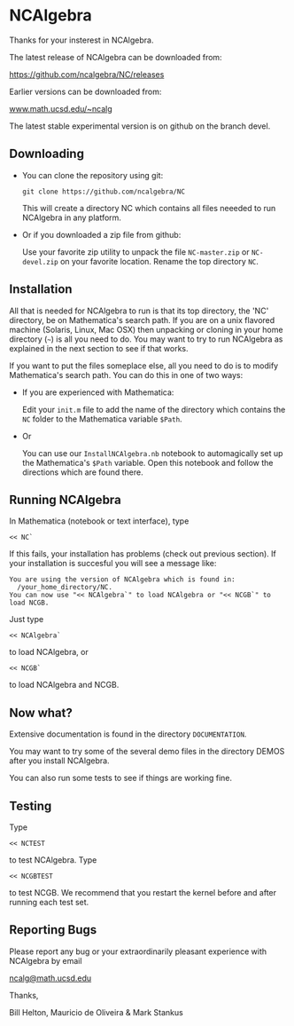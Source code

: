 # NCAlgebra

Thanks for your insterest in NCAlgebra.

The latest release of NCAlgebra can be downloaded from:

https://github.com/ncalgebra/NC/releases

Earlier versions can be downloaded from:

www.math.ucsd.edu/~ncalg

The latest stable experimental version is on github on the branch devel.

## Downloading

* You can clone the repository using git:

  ```
  git clone https://github.com/ncalgebra/NC
  ```

  This will create a directory NC which contains all files neeeded to
  run NCAlgebra in any platform.

* Or if you downloaded a zip file from github:

  Use your favorite zip utility to unpack the file `NC-master.zip` or
  `NC-devel.zip` on your favorite location. Rename the top directory
  `NC`.

## Installation

All that is needed for NCAlgebra to run is that its top directory, the
'NC' directory, be on Mathematica's search path. If you are on a unix
flavored machine (Solaris, Linux, Mac OSX) then unpacking or cloning
in your home directory (`~`) is all you need to do. You may want to try
to run NCAlgebra as explained in the next section to see if that
works.

If you want to put the files someplace else, all you need to do is to
modify Mathematica's search path. You can do this in one of two ways:

* If you are experienced with Mathematica: 

  Edit your `init.m` file to add the name of the directory which
  contains the `NC` folder to the Mathematica variable `$Path`.

* Or 

  You can use our `InstallNCAlgebra.nb` notebook to automagically set
  up the Mathematica's `$Path` variable. Open this notebook and follow
  the directions which are found there.

## Running NCAlgebra

In Mathematica (notebook or text interface), type

    << NC`

If this fails, your installation has problems (check out previous
section). If your installation is succesful you will see a message
like:

    You are using the version of NCAlgebra which is found in:
      /your_home_directory/NC.
    You can now use "<< NCAlgebra`" to load NCAlgebra or "<< NCGB`" to load NCGB.

Just type 

    << NCAlgebra`

to load NCAlgebra, or

    << NCGB`

to load NCAlgebra and NCGB.

## Now what?

Extensive documentation is found in the directory `DOCUMENTATION`.

You may want to try some of the several demo files in the directory
DEMOS after you install NCAlgebra.

You can also run some tests to see if things are working fine.

## Testing

Type 

    << NCTEST

to test NCAlgebra. Type 

    << NCGBTEST

to test NCGB. We recommend that you restart the kernel before and
after running each test set.

## Reporting Bugs

Please report any bug or your extraordinarily pleasant experience with
NCAlgebra by email

ncalg@math.ucsd.edu

Thanks,

Bill Helton, Mauricio de Oliveira & Mark Stankus
